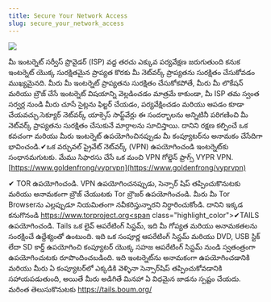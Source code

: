 ```yaml
---
title: Secure Your Network Access
slug: secure_your_network_access
---
```


![](/images/coverchap_7.jpg)



మీ ఇంటర్నెట్ సర్వీస్ ప్రొవైడర్ (ISP) వద్ద తరచు ఎక్కువ పర్యవేక్షణ జరుగుతుంది కనుక ఇంటర్నెట్ యొక్క సురక్షితమైన ప్రాప్యత కొరకు మీ నెట్‌వర్క్ ప్రాప్యతను సురక్షితం చేసుకోవడం ముఖ్యమైనది. మీరు మీ ఇంటర్నెట్ ప్రాప్యతను సురక్షితం చేసుకోకపోతే, మీరు మీ లొకేషన్ మరియు  బ్రౌజ్ చేసే ఇంటర్నెట్ విషయాన్ని వెల్లడించడం మాత్రమే కాకుండా, మీ ISP తమ స్వంత సర్వర్ల నుండి మీరు చూసే సైట్లను ఫిల్టర్ చేయడం, పర్యవేక్షించడం మరియు ఆపడం కూడా చేయవచ్చు.సెక్యూర్ నెట్‌వర్క్ యాక్సెస్ సాఫ్ట్‌వేర్లు ఈ సందర్భాలను అన్నిటినీ పరిగణించి మీ నెట్‌వర్క్ ప్రాప్యతను సురక్షితం చేసుకునే మార్గాలను సూచిస్తాయి. దానిని రక్షణ కల్పించే ఒక కవచంగా మరియు  మీరు ఇంటర్నెట్ ఉపయోగించినప్పుడు మీ కంప్యూటర్‌ను అనామకం చేసేదిగా భావించండి.<span class="highlight_color">✔ఒక వర్చువల్ ప్రైవేట్ నెట్‌వర్క్</span> (VPN) ఉపయోగించండి ఇంటర్నెట్‌కు సంధానమగుటకు.  మేము సిఫారసు చేసే ఒక మంచి  VPN  గోల్డెన్ ఫ్రాగ్స్ VYPR VPN. [https://www.goldenfrong/vyprvpn](https://www.goldenfrong/vyprvpn)

<span class="highlight_color">✔ TOR</span> ఉపయోగించండి. VPN ఉపయోగించనప్పుడు,  సెన్సార్ షిప్ తప్పించుకొనుటకు మరియు అనామకంగా బ్రౌజ్ చేయుటకు Tor  బ్రౌజర్ ఉపయోగించండి.  మీరు మీ Tor Browserను ఎల్లప్పుడూ నియమితంగా నవీకరిస్తున్నారని నిర్ధారించుకోండి. దానిని ఇక్కడ కనుగొనండి [https://www.torproject.org<span](https://www.torproject.org<span) class="highlight_color">✔TAILS</span> ఉపయోగించండి. Tails ఒక లైవ్ ఆపరేటింగ్ సిస్టమ్, ఇది మీ గోప్యత మరియు అనామకతలను సంరక్షించే ఉద్దేశ్యంతో ఉంటుంది. ఇది ఒక సంపూర్ణ ఆపరేటింగ్ సిస్టమ్ మరియు  DVD, USB స్టిక్ లేదా  SD కార్డ్ ఉపయోగించి  కంప్యూటర్ యొక్క సహజ ఆపరేటింగ్ సిస్టమ్ నుండి స్వతంత్రంగా ఉపయోగించుటకు రూపొందించబడింది. ఇది ఇంటర్నెట్‌ను అనామకంగా ఉపయోగించడానికి మరియు  మీరు ఏ  కంప్యూటర్‌లో ఎక్కడికి వెళ్ళినా సెన్సార్‌షిప్ తప్పించుకోవడానికి సహాయపడుతుంది, అయితే  మీరు అడిగితే మినహా ఏ విధమైన జాడను స్పష్టం చేయదు. మరింత తెలుసుకొనుటకు https://tails.boum.org/